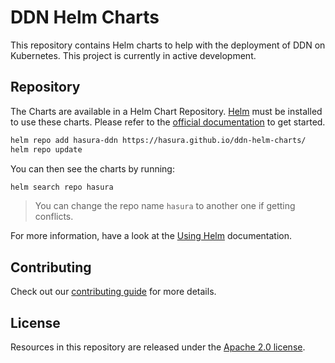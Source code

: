 # DDN Helm Charts

This repository contains Helm charts to help with the deployment of DDN on Kubernetes. This project is currently in active development.

## Repository

The Charts are available in a Helm Chart Repository. [Helm](https://helm.sh) must be installed to use these charts.
Please refer to the [official documentation](https://helm.sh/docs/intro/install/) to get started.

```bash
helm repo add hasura-ddn https://hasura.github.io/ddn-helm-charts/
helm repo update
```

You can then see the charts by running:

```bash
helm search repo hasura
```

> You can change the repo name `hasura` to another one if getting conflicts.

For more information, have a look at the [Using Helm](https://helm.sh/docs/intro/using_helm/#helm-repo-working-with-repositories) documentation.

## Contributing

Check out our [contributing guide](./CONTRIBUTING.md) for more details.

## License

Resources in this repository are released under the [Apache 2.0 license](./LICENSE).